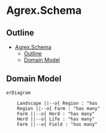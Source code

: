 # Agrex.Schema

## Outline

- [Agrex.Schema](#agrexschema)
  - [Outline](#outline)
  - [Domain Model](#domain-model)


## Domain Model

```mermaid
erDiagram

    Landscape ||--o{ Region : "has
    Region ||--o{ Farm : "has many"
    Farm ||--o{ Herd : "has many"
    Herd ||--o{ Life : "has many"
    Farm ||--o{ Field : "has many"



```